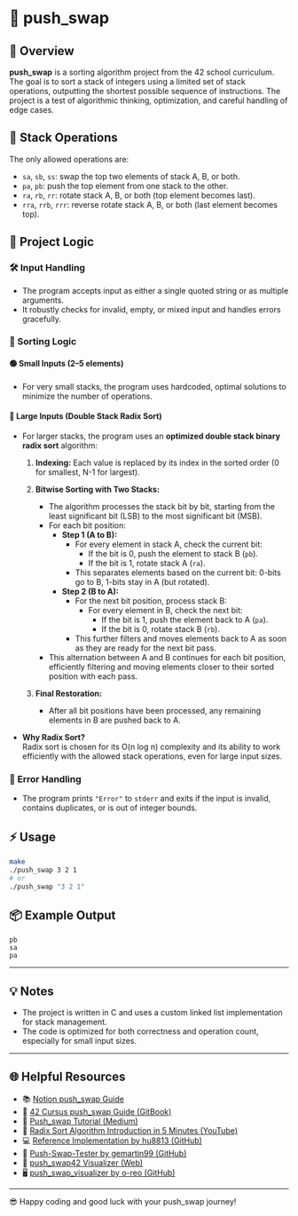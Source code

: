 # 🚀 push_swap

## 📝 Overview

**push_swap** is a sorting algorithm project from the 42 school curriculum. The goal is to sort a stack of integers using a limited set of stack operations, outputting the shortest possible sequence of instructions. The project is a test of algorithmic thinking, optimization, and careful handling of edge cases.

## 🧩 Stack Operations

The only allowed operations are:
- `sa`, `sb`, `ss`: swap the top two elements of stack A, B, or both.
- `pa`, `pb`: push the top element from one stack to the other.
- `ra`, `rb`, `rr`: rotate stack A, B, or both (top element becomes last).
- `rra`, `rrb`, `rrr`: reverse rotate stack A, B, or both (last element becomes top).

## 🧠 Project Logic

### 🛠️ Input Handling

- The program accepts input as either a single quoted string or as multiple arguments.
- It robustly checks for invalid, empty, or mixed input and handles errors gracefully.

### 🔄 Sorting Logic

#### 🟢 Small Inputs (2–5 elements)
- For very small stacks, the program uses hardcoded, optimal solutions to minimize the number of operations.

#### 🔵 Large Inputs (Double Stack Radix Sort)
- For larger stacks, the program uses an **optimized double stack binary radix sort** algorithm:

  1. **Indexing:** Each value is replaced by its index in the sorted order (0 for smallest, N-1 for largest).

  2. **Bitwise Sorting with Two Stacks:**
     - The algorithm processes the stack bit by bit, starting from the least significant bit (LSB) to the most significant bit (MSB).
     - For each bit position:
       - **Step 1 (A to B):**
         - For every element in stack A, check the current bit:
           - If the bit is 0, push the element to stack B (`pb`).
           - If the bit is 1, rotate stack A (`ra`).
         - This separates elements based on the current bit: 0-bits go to B, 1-bits stay in A (but rotated).
       - **Step 2 (B to A):**
         - For the next bit position, process stack B:
           - For every element in B, check the next bit:
             - If the bit is 1, push the element back to A (`pa`).
             - If the bit is 0, rotate stack B (`rb`).
         - This further filters and moves elements back to A as soon as they are ready for the next bit pass.
     - This alternation between A and B continues for each bit position, efficiently filtering and moving elements closer to their sorted position with each pass.

  3. **Final Restoration:**
     - After all bit positions have been processed, any remaining elements in B are pushed back to A.

- **Why Radix Sort?**  
  Radix sort is chosen for its O(n log n) complexity and its ability to work efficiently with the allowed stack operations, even for large input sizes.

### 🚨 Error Handling

- The program prints `"Error"` to `stderr` and exits if the input is invalid, contains duplicates, or is out of integer bounds.

## ⚡ Usage

```sh
make
./push_swap 3 2 1
# or
./push_swap "3 2 1"
```

## 📦 Example Output

```
pb
sa
pa
```

---

## 💡 Notes

- The project is written in C and uses a custom linked list implementation for stack management.
- The code is optimized for both correctness and operation count, especially for small input sizes.

---

## 🌐 Helpful Resources

- 📚 [Notion push_swap Guide](https://suspectedoceano.notion.site/push_swap-ee2c472005d54d978412bfc37a1ab3e7)
- 📖 [42 Cursus push_swap Guide (GitBook)](https://42-cursus.gitbook.io/guide/2-rank-02/push_swap)
- 📝 [Push_swap Tutorial (Medium)](https://medium.com/nerd-for-tech/push-swap-tutorial-fa746e6aba1e)
- 🎥 [Radix Sort Algorithm Introduction in 5 Minutes (YouTube)](https://www.youtube.com/watch?v=XiuSW_mEn7g)
- 💻 [Reference Implementation by hu8813 (GitHub)](https://github.com/hu8813/push_swap)
- 🧪 [Push-Swap-Tester by gemartin99 (GitHub)](https://github.com/gemartin99/Push-Swap-Tester)
- 👀 [push_swap42 Visualizer (Web)](https://push-swap42-visualizer.vercel.app/)
- 🖥️ [push_swap_visualizer by o-reo (GitHub)](https://github.com/o-reo/push_swap_visualizer)

---

😎 Happy coding and good luck with your push_swap journey!
